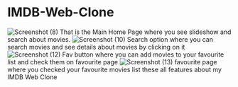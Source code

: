 # IMDB-Web-Clone
![Screenshot (8)](https://github.com/Piyush608090/IMDB-Web-Clone/assets/119125610/c9ce48a6-98f1-441d-b75e-4cdd7087d404)
That is the Main Home Page where you see slideshow and search about movies.
![Screenshot (10)](https://github.com/Piyush608090/IMDB-Web-Clone/assets/119125610/b206b515-ef62-436c-85c9-5ce13c03c7ba)
Search option where you can search movies and see details about movies by clicking on it
![Screenshot (12)](https://github.com/Piyush608090/IMDB-Web-Clone/assets/119125610/36c386b2-6104-427f-b183-941ac4f8e9e3)
Fav button where you can add movies to your favourite list and check them on favourite page 
![Screenshot (13)](https://github.com/Piyush608090/IMDB-Web-Clone/assets/119125610/4d0f9f98-b256-4968-b99c-b5779980cb4a)
favourite page where you checked your favourite movies list
these all features about my IMDB Web Clone  
